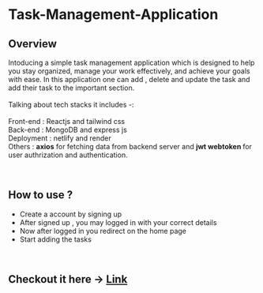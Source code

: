 # Task-Management-Application

<h2>Overview</h2>
<p>Intoducing a simple task management application which is designed to help you stay organized, manage your work effectively, and achieve your goals with ease. 
  In this application one can add , delete and update the task and add their task to the important section. 
  <br/>
  <br/>
Talking about tech stacks it includes -:
  <br/>
  <br/>
 Front-end : Reactjs and tailwind css<br/>
 Back-end : MongoDB and express js <br/>
 Deployment : netlify and render <br/>
 Others : <b>axios</b>  for fetching data from backend server and  <b>jwt webtoken </b> for user authrization and authentication.
   
  <br/>
  
</p>

  <br/>
  
  <h2>How to use ?</h2>
  <ul>
    <li> Create a account by signing up </li>
    <li> After signed up , you may logged in with your correct details </li>
    <li> Now after logged in you redirect on the home page </li>
    <li> Start adding the tasks </li>
  </ul>

  <br/>

  <h2>
    Checkout it here -> <a href =  https://tasskmanagement.netlify.app/>Link</a>
  </h2>
  
  



 

